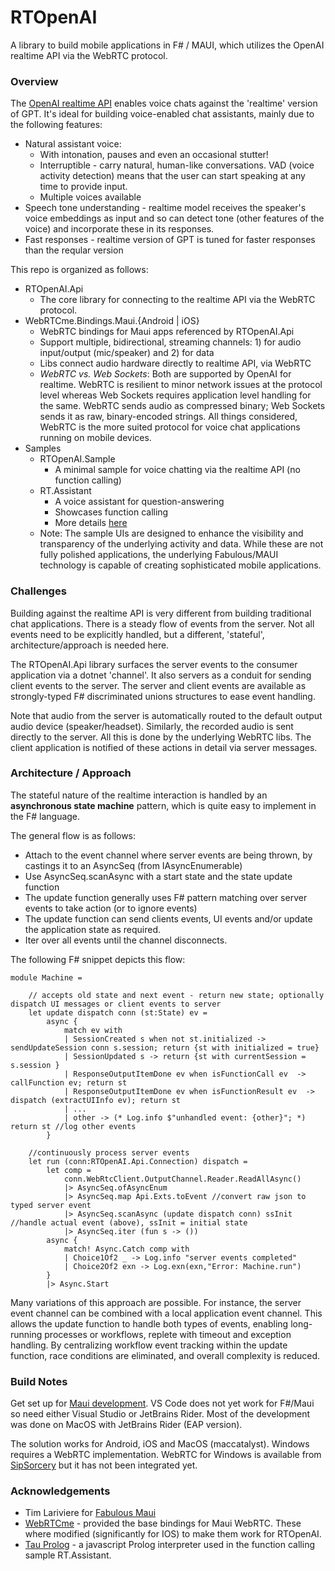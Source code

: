 # RTOpenAI
A library to build mobile applications in F# / MAUI, which utilizes the
OpenAI realtime API via the WebRTC protocol.

### Overview
The [OpenAI realtime API](https://openai.com/index/introducing-the-realtime-api/) enables voice chats against the 'realtime' version of GPT.
It's ideal for building voice-enabled chat assistants, mainly due to the following features:

- Natural assistant voice:
  - With intonation, pauses and even an occasional stutter!
  - Interruptible - carry natural, human-like conversations. VAD (voice activity detection) means that the user can start speaking at any time to provide input. 
  - Multiple voices available 
- Speech tone understanding - realtime model receives the speaker's voice embeddings as input and so can detect tone (other features of the voice) and incorporate these in its responses.
- Fast responses - realtime version of GPT is tuned for faster responses than the reqular version

This repo is organized as follows:
- RTOpenAI.Api
  - The core library for connecting to the realtime API via the WebRTC protocol.
- WebRTCme.Bindings.Maui.{Android | iOS}
  - WebRTC bindings for Maui apps referenced by RTOpenAI.Api
  - Support multiple, bidirectional, streaming channels: 1) for audio input/output (mic/speaker) and 2) for data
  - Libs connect audio hardware directly to realtime API, via WebRTC
  - *WebRTC vs. Web Sockets*: Both are supported by OpenAI for realtime. 
WebRTC is resilient to minor network issues at the protocol level whereas Web Sockets requires application level
handling for the same. WebRTC sends audio as compressed binary; Web Sockets sends it as raw, binary-encoded strings.
All things considered, WebRTC is the more suited protocol for voice chat applications running on mobile devices.
- Samples
  - RTOpenAI.Sample
    - A minimal sample for voice chatting via the realtime API (no function calling) 
  - RT.Assistant 
    - A voice assistant for question-answering 
    - Showcases function calling
    - More details [here](src/Samples/PlanSelection/PlanAssistant/readme.md)
  - Note: The sample UIs are designed to enhance the visibility and transparency of the underlying activity and data. 
While these are not fully polished applications, the underlying Fabulous/MAUI technology 
is capable of creating sophisticated mobile applications.   

### Challenges 
Building against the realtime API is very different from building traditional chat applications.
There is a steady flow of events from the server. Not all events need to be explicitly handled, but a different, 
'stateful', architecture/approach is needed here.

The RTOpenAI.Api library surfaces the server events to the consumer application via a dotnet 'channel'. 
It also servers as a conduit for sending client events to the server.
The server and client events are available as strongly-typed F# discriminated unions structures to ease event handling.

Note that audio from the server is automatically routed to the default output audio device (speaker/headset). 
Similarly, the recorded audio is sent directly to the server. All this is done by the underlying WebRTC libs.
The client application is notified of these actions in detail via server messages.

### Architecture / Approach
The stateful nature of the realtime interaction is handled by an **asynchronous state machine** pattern, which is quite easy to implement in the F# language.

The general flow is as follows:
- Attach to the event channel where server events are being thrown, by castings it to an AsyncSeq (from IAsyncEnumerable)  
- Use AsyncSeq.scanAsync with a start state and the state update function
- The update function generally uses F# pattern matching over server events to take action (or to ignore events)
- The update function can send clients events, UI events and/or update the application state as required.
- Iter over all events until the channel disconnects.

The following F# snippet depicts this flow:
```F#
module Machine =
 
    // accepts old state and next event - return new state; optionally dispatch UI messages or client events to server
    let update dispatch conn (st:State) ev =
        async {
            match ev with
            | SessionCreated s when not st.initialized -> sendUpdateSession conn s.session; return {st with initialized = true} 
            | SessionUpdated s -> return {st with currentSession = s.session }
            | ResponseOutputItemDone ev when isFunctionCall ev  -> callFunction ev; return st            
            | ResponseOutputItemDone ev when isFunctionResult ev  -> dispatch (extractUIInfo ev); return st
            | ...            
            | other -> (* Log.info $"unhandled event: {other}"; *) return st //log other events
        }
        
    //continuously process server events
    let run (conn:RTOpenAI.Api.Connection) dispatch =
        let comp = 
            conn.WebRtcClient.OutputChannel.Reader.ReadAllAsync()
            |> AsyncSeq.ofAsyncEnum
            |> AsyncSeq.map Api.Exts.toEvent //convert raw json to typed server event
            |> AsyncSeq.scanAsync (update dispatch conn) ssInit   //handle actual event (above), ssInit = initial state
            |> AsyncSeq.iter (fun s -> ())
        async {
            match! Async.Catch comp with
            | Choice1Of2 _ -> Log.info "server events completed"
            | Choice2Of2 exn -> Log.exn(exn,"Error: Machine.run")
        }
        |> Async.Start
```

Many variations of this approach are possible. For instance, the server event channel can be 
combined with a local application event channel. This allows the update function to handle 
both types of events, enabling long-running processes or workflows, replete with timeout and exception
handling. By centralizing workflow event tracking within the update function, race conditions 
are eliminated, and overall complexity is reduced.

### Build Notes
Get set up for [Maui development](https://learn.microsoft.com/en-us/dotnet/maui/?view=net-maui-9.0).
VS Code does not yet work for F#/Maui so need either Visual Studio or JetBrains Rider.
Most of the development was done on MacOS with JetBrains Rider (EAP version).

The solution works for Android, iOS and MacOS (maccatalyst). Windows requires a WebRTC implementation. 
WebRTC for Windows is available from [SipSorcery](https://www.nuget.org/packages/SIPSorcery) 
but it has not been integrated yet.

### Acknowledgements

- Tim Lariviere for [Fabulous Maui](https://github.com/fabulous-dev/Fabulous.MauiControls)  
- [WebRTCme](https://github.com/melihercan/WebRTCme) - provided the base bindings for Maui WebRTC. These where modified (significantly for IOS) to make them work for RTOpenAI.
- [Tau Prolog](http://tau-prolog.org/) - a javascript Prolog interpreter used in the function calling sample RT.Assistant. 
